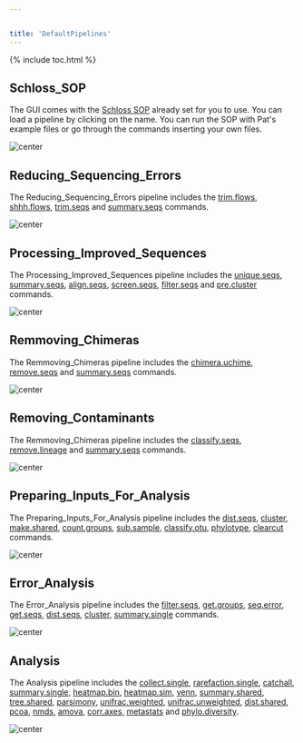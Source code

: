 ```yaml
---


title: 'DefaultPipelines'
---
```

{% include toc.html %}

## Schloss\_SOP

The GUI comes with the [ Schloss SOP](Schloss_SOP) already
set for you to use. You can load a pipeline by clicking on the name. You
can run the SOP with Pat\'s example files or go through the commands
inserting your own files.

![ center](DefaultPipelines.jpg " center")

## Reducing\_Sequencing\_Errors

The Reducing\_Sequencing\_Errors pipeline includes the
[trim.flows](trim.flows),
[shhh.flows](shhh.flows), [trim.seqs](trim.seqs "wikilink")
and [summary.seqs](summary.seqs) commands.

![ center](reducingSeqErrors.jpg " center")

## Processing\_Improved\_Sequences

The Processing\_Improved\_Sequences pipeline includes the
[unique.seqs](unique.seqs),
[summary.seqs](summary.seqs),
[align.seqs](align.seqs),
[screen.seqs](screen.seqs),
[filter.seqs](filter.seqs) and
[pre.cluster](pre.cluster) commands.

![ center](processingImprovedSeqs.jpg " center")

## Remmoving\_Chimeras

The Remmoving\_Chimeras pipeline includes the
[chimera.uchime](chimera.uchime),
[remove.seqs](remove.seqs) and
[summary.seqs](summary.seqs) commands.

![ center](removingChimeras.jpg " center")

## Removing\_Contaminants

The Remmoving\_Chimeras pipeline includes the
[classify.seqs](classify.seqs),
[remove.lineage](remove.lineage) and
[summary.seqs](summary.seqs) commands.

![ center](removingContaminants.jpg " center")

## Preparing\_Inputs\_For\_Analysis

The Preparing\_Inputs\_For\_Analysis pipeline includes the
[dist.seqs](dist.seqs), [cluster](cluster "wikilink"),
[make.shared](make.shared),
[count.groups](count.groups),
[sub.sample](sub.sample),
[classify.otu](classify.otu),
[phylotype](phylotype), [clearcut](clearcut "wikilink")
commands.

![ center](preparingInputs.jpg " center")

## Error\_Analysis

The Error\_Analysis pipeline includes the
[filter.seqs](filter.seqs),
[get.groups](get.groups), [seq.error](seq.error "wikilink"),
[get.seqs](get.seqs), [dist.seqs](dist.seqs "wikilink"),
[cluster](cluster),
[summary.single](summary.single) commands.

![ center](errorAnalysis.jpg " center")

## Analysis

The Analysis pipeline includes the
[collect.single](collect.single),
[rarefaction.single](rarefaction.single),
[catchall](catchall),
[summary.single](summary.single),
[heatmap.bin](heatmap.bin),
[heatmap.sim](heatmap.sim), [venn](venn "wikilink"),
[summary.shared](summary.shared),
[tree.shared](tree.shared),
[parsimony](parsimony),
[unifrac.weighted](unifrac.weighted),
[unifrac.unweighted](unifrac.unweighted),
[dist.shared](dist.shared), [pcoa](pcoa "wikilink"),
[nmds](nmds), [amova](amova "wikilink"),
[corr.axes](corr.axes), [metastats](metastats "wikilink") and
[phylo.diversity](phylo.diversity).

![ center](analysis.jpg " center")
